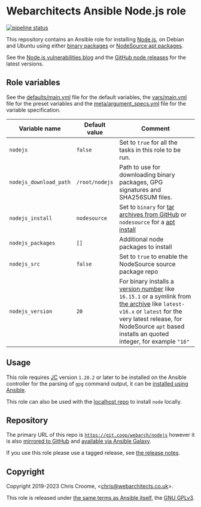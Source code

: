 # Webarchitects Ansible Node.js role

[![pipeline status](https://git.coop/webarch/nodejs/badges/master/pipeline.svg)](https://git.coop/webarch/nodejs/-/commits/master)

This repository contains an Ansible role for installing [Node.js](https://nodejs.org/en/about/releases/), on Debian and Ubuntu using either [binary packages](https://github.com/nodejs/help/wiki/Installation#how-to-install-nodejs-via-binary-archive-on-linux) or [NodeSource apt packages](https://github.com/nodesource/distributions/blob/master/README.md#installation-instructions).

See the [Node.js vulnerabilities blog](https://nodejs.org/en/blog/vulnerability/) and the [GitHub node releases](https://github.com/nodejs/node/releases) for the latest versions.

## Role variables

See the [defaults/main.yml](defaults/main.yml) file for the default variables, the [vars/main.yml](vars/main.yml) file for the preset variables and the [meta/argument_specs.yml](meta/argument_specs.yml) file for the variable specification.

| Variable name          | Default value  | Comment                                                                                                                                                                                                                                                                                 |
|------------------------|----------------|-----------------------------------------------------------------------------------------------------------------------------------------------------------------------------------------------------------------------------------------------------------------------------------------|
| `nodejs`               | `false`         | Set to `true` for all the tasks in this role to be run.                                                                                                                                                                                                                                |
| `nodejs_download_path` | `/root/nodejs` | Path to use for downloading binary packages, GPG signatures and SHA256SUM files.                                                                                                                                                                                                        |
| `nodejs_install`       | `nodesource`   | Set to `binary` for [tar archives from GitHub](https://github.com/nodejs/node/releases) or `nodesource` for a [apt install](https://github.com/nodesource/distributions)                                                                                                                |
| `nodejs_packages`      | `[]`           | Additional node packages to install                                                                                                                                                                                                                                                     |
| `nodejs_src`           | `false`        | Set to `true` to enable the NodeSource source package repo                                                                                                                                                                                                                              |
| `nodejs_version`       | `20`           | For binary installs a [version number](https://github.com/nodejs/node/releases) like `16.15.1` or a symlink from [the archive](https://nodejs.org/dist/) like `latest-v16.x` or `latest` for the very latest release, for NodeSource `apt` based installs an quoted integer, for example `"16"`  |

## Usage

This role requires [JC](https://github.com/kellyjonbrazil/jc) version `1.20.2` or later to be installed on the Ansible controller for the parsing of `gpg`  command output, it can be [installed using Ansible](https://git.coop/webarch/jc/).

This role can also be used with the [localhost repo](https://git.coop/webarch/localhost) to install `node` locally.

## Repository

The primary URL of this repo is [`https://git.coop/webarch/nodejs`](https://git.coop/webarch/nodejs) however it is also [mirrored to GitHub](https://github.com/webarch-coop/ansible-role-nodejs) and [available via Ansible Galaxy](https://galaxy.ansible.com/chriscroome/nodejs).

If you use this role please use a tagged release, see [the release notes](https://git.coop/webarch/nodejs/-/releases).

## Copyright

Copyright 2019-2023 Chris Croome, &lt;[chris@webarchitects.co.uk](mailto:chris@webarchitects.co.uk)&gt;.

This role is released under [the same terms as Ansible itself](https://github.com/ansible/ansible/blob/devel/COPYING), the [GNU GPLv3](LICENSE).
